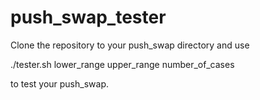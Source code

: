 # push_swap_tester

Clone the repository to your push_swap directory and use

./tester.sh lower_range upper_range number_of_cases

to test your push_swap.
